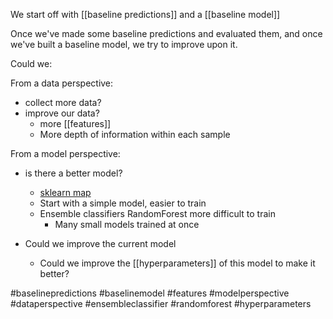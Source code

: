 
We start off with [[baseline predictions]]  and a [[baseline model]] 

Once we've made some baseline predictions and evaluated them, and once we've built a baseline model, we try to improve upon it.

Could we:

From a data perspective:

- collect more data?
- improve our data?
	- more [[features]]
	-  More depth of information within each sample

From a model perspective:

- is there a better model?
	- [sklearn map](https://scikit-learn.org/stable/tutorial/machine_learning_map/index.html)
	- Start with a simple model, easier to train
	-  Ensemble classifiers RandomForest more difficult to train
		- Many small models trained at once

- Could we improve the current model
	- Could we improve the [[hyperparameters]] of this model to make it better?





#baselinepredictions #baselinemodel #features #modelperspective #dataperspective #ensembleclassifier #randomforest #hyperparameters